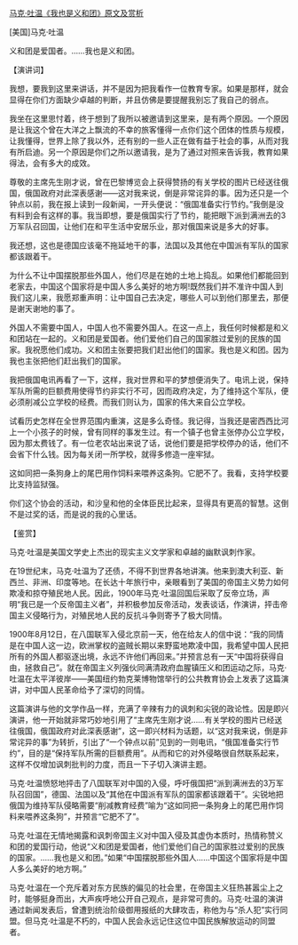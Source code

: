 [马克·吐温《我也是义和团》原文及赏析](https://www.vrrw.net/wx/14705.html)

[美国]马克·吐温

义和团是爱国者。……我也是义和团。

【演讲词】

我想，要我到这里来讲话，并不是因为把我看作一位教育专家。如果是那样，就会显得在你们方面缺少卓越的判断，并且仿佛是要提醒我别忘了我自己的弱点。

我坐在这里思忖着，终于想到了我所以被邀请到这里来，是有两个原因。一个原因是让我这个曾在大洋之上飘流的不幸的旅客懂得一点你们这个团体的性质与规模，让我懂得，世界上除了我以外，还有别的一些人正在做有益于社会的事，从而对我有所启迪。另一个原因是你们之所以邀请我，是为了通过对照来告诉我，教育如果得法，会有多大的成效。

尊敬的主席先生刚才说，曾在巴黎博览会上获得赞扬的有关学校的图片已经送往俄国，俄国政府对此深表感谢——这对我来说，倒是非常诧异的事。因为还只是一个钟点以前，我在报上读到一段新闻，一开头便说：“俄国准备实行节约。”我倒是没有料到会有这样的事。我当即想，要是俄国实行了节约，能把眼下派到满洲去的3万军队召回国，让他们在和平生活中安居乐业，那对俄国来说是多大的好事。

我还想，这也是德国应该毫不拖延地干的事，法国以及其他在中国派有军队的国家都该跟着干。

为什么不让中国摆脱那些外国人，他们尽是在她的土地上捣乱。如果他们都能回到老家去，中国这个国家将是中国人多么美好的地方啊!既然我们并不准许中国人到我们这儿来，我愿郑重声明：让中国自己去决定，哪些人可以到他们那里去，那便是谢天谢地的事了。

外国人不需要中国人，中国人也不需要外国人。在这一点上，我任何时候都是和义和团站在一起的。义和团是爱国者。他们爱他们自己的国家胜过爱别的民族的国家。我祝愿他们成功。义和团主张要把我们赶出他们的国家。我也是义和团。因为我也主张把他们赶出我们的国家。

我把俄国电讯再看了一下，这样，我对世界和平的梦想便消失了。电讯上说，保持军队所需的巨额费用使得节约非实行不可，因而政府决定，为了维持这个军队，便必须削减公立学校的经费。而我们则认为，国家的伟大来自公立学校。

试看历史怎样在全世界范围内重演，这是多么奇怪。我记得，当我还是密西西比河上一个小孩子的时候，曾有同样的事发生过。有一个镇子也曾主张停办公立学校，因为那太费钱了。有一位老农站出来说了话，说他们要是把学校停办的话，他们不会省下什么钱。因为每关闭一所学校，就得多修造一座牢狱。

这如同把一条狗身上的尾巴用作饲料来喂养这条狗。它肥不了。我看，支持学校要比支持监狱强。

你们这个协会的活动，和沙皇和他的全体臣民比起来，显得具有更高的智慧。这倒不是过奖的话，而是说的我的心里话。



【鉴赏】

马克·吐温是美国文学史上杰出的现实主义文学家和卓越的幽默讽刺作家。

在19世纪末，马克·吐温为了还债，不得不到世界各地讲演。他来到澳大利亚、新西兰、非洲、印度等地。在长达十年旅行中，亲眼看到了美国的帝国主义势力如何欺凌和掠夺殖民地人民。因此，1900年马克·吐温回国后采取了反帝立场，声明“我已是一个反帝国主义者”，并积极参加反帝活动，发表谈话，作演讲，抨击帝国主义侵略行为，对殖民地人民的反抗斗争则寄予了极大同情。

1900年8月12日，在八国联军入侵北京前一天，他在给友人的信中说：“我的同情是在中国人这一边，欧洲掌权的盗贼长期以来野蛮地欺凌中国，我希望中国人民把所有的外国人都驱逐出境，永远不许他们再回来。”并预言总有一天“中国将获得自由，拯救自己”。就在帝国主义列强伙同满清政府血腥镇压义和团运动之际，马克·吐温在太平洋彼岸——美国纽约勃克莱博物馆举行的公共教育协会上发表了这篇演讲，对中国人民革命给予了深切的同情。

这篇演讲与他的文学作品一样，充满了辛辣有力的讽刺和尖锐的政论性。因是即兴演讲，他一开始就非常巧妙地引用了“主席先生刚才说……有关学校的图片已经送往俄国，俄国政府对此深表感谢”，这一即兴材料为话题，以“这对我来说，倒是非常诧异的事”为转折，引出了“一个钟点以前”见到的一则电讯，“俄国准备实行节约”，目的是“保持军队所需的巨额费用”。从而和它的对外侵略很自然联系起来，这样不仅增加讽刺批判的力度，而且一下子切入演讲主题。

马克·吐温愤怒地抨击了八国联军对中国的入侵，呼吁俄国把“派到满洲去的3万军队召回国”，德国、法国以及“其他在中国派有军队的国家都该跟着干”。尖锐地把俄国为维持军队侵略需要“削减教育经费”喻为“这如同把一条狗身上的尾巴用作饲料来喂养这条狗”，并预言“它肥不了”。

马克·吐温在无情地揭露和讽刺帝国主义对中国入侵及其虚伪本质时，热情称赞义和团的爱国行动，他说“义和团是爱国者，他们爱他们自己的国家胜过爱别的民族的国家。……我也是义和团。”如果“中国摆脱那些外国人……中国这个国家将是中国人多么美好的地方啊。”

马克·吐温在一个充斥着对东方民族的偏见的社会里，在帝国主义狂热甚嚣尘上之时，能够挺身而出，大声疾呼地公开自己观点，是非常可贵的。马克·吐温的演讲通过新闻发表后，曾遭到统治阶级御用报纸的大肆攻击，称他为与“杀人犯”实行同盟。但马克·吐温是不朽的，中国人民会永远记住这位中国民族解放运动的同盟者。

